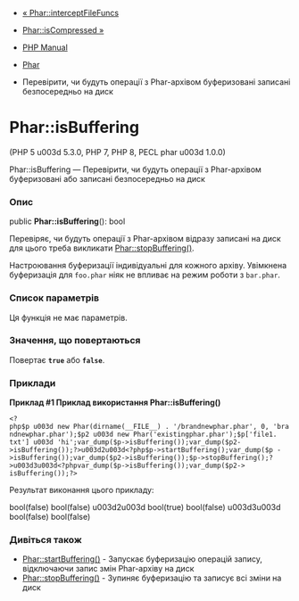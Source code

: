 - [« Phar::interceptFileFuncs](phar.interceptfilefuncs.md)
- [Phar::isCompressed »](phar.iscompressed.md)

- [PHP Manual](index.md)
- [Phar](class.phar.md)
- Перевірити, чи будуть операції з Phar-архівом буферизовані
записані безпосередньо на диск

# Phar::isBuffering

(PHP 5 u003d 5.3.0, PHP 7, PHP 8, PECL phar u003d 1.0.0)

Phar::isBuffering — Перевірити, чи будуть операції з Phar-архівом
буферизовані або записані безпосередньо на диск

### Опис

public **Phar::isBuffering**(): bool

Перевіряє, чи будуть операції з Phar-архівом відразу записані на диск
для цього треба викликати
[Phar::stopBuffering()](phar.stopbuffering.md).

Настроювання буферизації індивідуальні для кожного архіву. Увімкнена
буферизація для `foo.phar` ніяк не впливає на режим роботи з `bar.phar`.

### Список параметрів

Ця функція не має параметрів.

### Значення, що повертаються

Повертає **`true`** або **`false`**.

### Приклади

**Приклад #1 Приклад використання **Phar::isBuffering()****

` <?php$p u003d new Phar(dirname(__FILE__) . '/brandnewphar.phar', 0, 'brandnewphar.phar');$p2 u003d new Phar('existingphar.phar');$p['file1. txt'] u003d 'hi';var_dump($p->isBuffering());var_dump($p2->isBuffering());?>u003d2u003d<?php$p->startBuffering();var_dump($p ->isBuffering());var_dump($p2->isBuffering());$p->stopBuffering();?>u003d3u003d<?phpvar_dump($p->isBuffering());var_dump($p2-> isBuffering());?> `

Результат виконання цього прикладу:

bool(false)
bool(false)
u003d2u003d
bool(true)
bool(false)
u003d3u003d
bool(false)
bool(false)

### Дивіться також

- [Phar::startBuffering()](phar.startbuffering.md) - Запускає
буферизацію операцій запису, відключаючи запис змін Phar-архіву
на диск
- [Phar::stopBuffering()](phar.stopbuffering.md) - Зупиняє
буферизацію та записує всі зміни на диск
